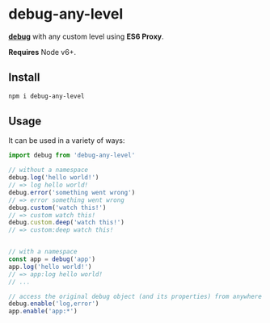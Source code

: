 # debug-any-level

**[debug]** with any custom level using **ES6 Proxy**.

**Requires** Node v6+.

[debug]: https://github.com/visionmedia/debug

## Install

```sh
npm i debug-any-level
```

## Usage

It can be used in a variety of ways:

```js
import debug from 'debug-any-level'

// without a namespace
debug.log('hello world!')
// => log hello world!
debug.error('something went wrong')
// => error something went wrong
debug.custom('watch this!')
// => custom watch this!
debug.custom.deep('watch this!')
// => custom:deep watch this!


// with a namespace
const app = debug('app')
app.log('hello world!')
// => app:log hello world!
// ...

// access the original debug object (and its properties) from anywhere
debug.enable('log,error')
app.enable('app:*')
```

